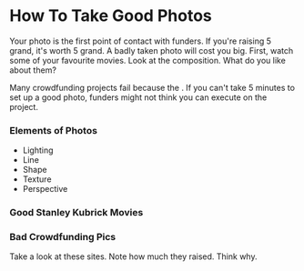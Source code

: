 # How To Take Good Photos

Your photo is the first point of contact with funders. If you're raising 5 grand, it's worth 5 grand. A badly taken photo will cost you big. First, watch some of your favourite movies. Look at the composition. What do you like about them?

Many crowdfunding projects fail because the . If you can't take 5 minutes to set up a good photo, funders might not think you can execute on the project.

### Elements of Photos

- Lighting
- Line
- Shape
- Texture 
- Perspective






### Good Stanley Kubrick Movies



### Bad Crowdfunding Pics

Take a look at these sites. Note how much they raised. Think why. 


